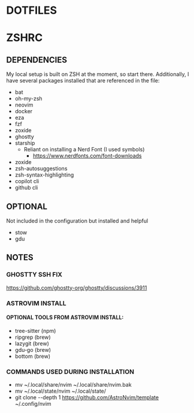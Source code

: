 # DOTFILES

# ZSHRC

## DEPENDENCIES

My local setup is built on ZSH at the moment, so start there.
Additionally, I have several packages installed that are referenced in the file:
- bat
- oh-my-zsh
- neovim
- docker
- eza
- fzf
- zoxide
- ghostty
- starship
  	- Reliant on installing a Nerd Font (I used symbols)
		- https://www.nerdfonts.com/font-downloads
- zoxide
- zsh-autosuggestions
- zsh-syntax-highlighting
- copilot cli
- github cli

## OPTIONAL

Not included in the configuration but installed and helpful
- stow
- gdu

## NOTES

### GHOSTTY SSH FIX

https://github.com/ghostty-org/ghostty/discussions/3911

### ASTROVIM INSTALL

#### OPTIONAL TOOLS FROM ASTROVIM INSTALL:

- tree-sitter (npm)
- ripgrep (brew)
- lazygit (brew)
- gdu-go (brew)
- bottom (brew)

### COMMANDS USED DURING INSTALLATION

- mv ~/.local/share/nvim ~/.local/share/nvim.bak
- mv ~/.local/state/nvim ~/.local/state/
- git clone --depth 1 https://github.com/AstroNvim/template ~/.config/nvim